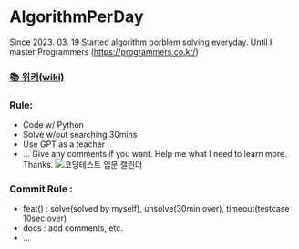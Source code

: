 # AlgorithmPerDay
Since 2023. 03. 19 Started algorithm porblem solving everyday. Until I master Programmers (https://programmers.co.kr/)

### <a href = "https://github.com/tjfehdgns1/AlgorithmPerDay/wiki" > 📚 **위키(wiki)** </a>

### Rule:
- Code w/ Python
- Solve  w/out searching 30mins
- Use GPT as a teacher
- ...
Give any comments if you want. 
Help me what I need to learn more.
Thanks.
![코딩테스트 입문 캘린더](https://user-images.githubusercontent.com/74089191/232176917-ab14f0d8-3aa3-41fd-8cd7-0e4ee444c20c.png)



### Commit Rule :
- feat() : solve(solved by myself), unsolve(30min over), timeout(testcase 10sec over)
- docs : add comments, etc.
- ...
